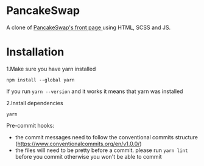 # PancakeSwap

A clone of [PancakeSwap's front page ](https://pancakeswap.finance/) using HTML, SCSS and JS.

# Installation

1.Make sure you have yarn installed

`npm install --global yarn`

If you run `yarn --version` and it works it means that yarn was installed

2.Install dependencies

`yarn`

Pre-commit hooks:

- the commit messages need to follow the conventional commits structure (https://www.conventionalcommits.org/en/v1.0.0/)
- the files will need to be pretty before a commit. please run `yarn lint` before you commit otherwise you won't be able to commit

